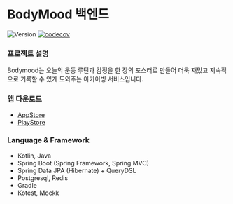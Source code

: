 # BodyMood 백엔드

![Version](https://img.shields.io/github/v/release/depromeet/bodymood-backend?include_prereleases)
[![codecov](https://codecov.io/gh/depromeet/dgdg-backend/branch/develop/graph/badge.svg?token=BBB4PO4JWJ)](https://codecov.io/gh/depromeet/dgdg-backend)

### 프로젝트 설명
Bodymood는 오늘의 운동 루틴과 감정을 한 장의 포스터로 만들어 더욱 재밌고 지속적으로 기록할 수 있게 도와주는 아카이빙 서비스입니다.

### 앱 다운로드
- [AppStore](https://apps.apple.com/kr/app/bodymood/id1588818384)
- [PlayStore](https://play.google.com/store/apps/details?id=com.depromeet.bodymood)

### Language & Framework
- Kotlin, Java
- Spring Boot (Spring Framework, Spring MVC)
- Spring Data JPA (Hibernate) + QueryDSL
- Postgresql, Redis
- Gradle
- Kotest, Mockk
